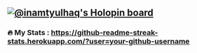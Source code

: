 [![@inamtyulhaq's Holopin board](https://holopin.me/inamtyulhaq)](https://holopin.io/@inamtyulhaq)
---

### :fire: My Stats : https://github-readme-streak-stats.herokuapp.com/?user=your-github-username
